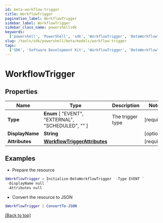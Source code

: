 ```yaml
---
id: beta-workflow-trigger
title: WorkflowTrigger
pagination_label: WorkflowTrigger
sidebar_label: WorkflowTrigger
sidebar_class_name: powershellsdk
keywords:
  ['powershell', 'PowerShell', 'sdk', 'WorkflowTrigger', 'BetaWorkflowTrigger']
slug: /tools/sdk/powershell/beta/models/workflow-trigger
tags:
  ['SDK', 'Software Development Kit', 'WorkflowTrigger', 'BetaWorkflowTrigger']
---
```


# WorkflowTrigger

## Properties

| Name | Type | Description | Notes |
| --- | --- | --- | --- |
| **Type** | **Enum** [ "EVENT", "EXTERNAL", "SCHEDULED", "" ] | The trigger type | [required] |
| **DisplayName** | **String** |  | [optional] |
| **Attributes** | [**WorkflowTriggerAttributes**](workflow-trigger-attributes) |  | [required] |

## Examples

- Prepare the resource

```powershell
$WorkflowTrigger = Initialize-BetaWorkflowTrigger  -Type EVENT `
 -DisplayName null `
 -Attributes null
```

- Convert the resource to JSON

```powershell
$WorkflowTrigger | ConvertTo-JSON
```

[[Back to top]](#)
